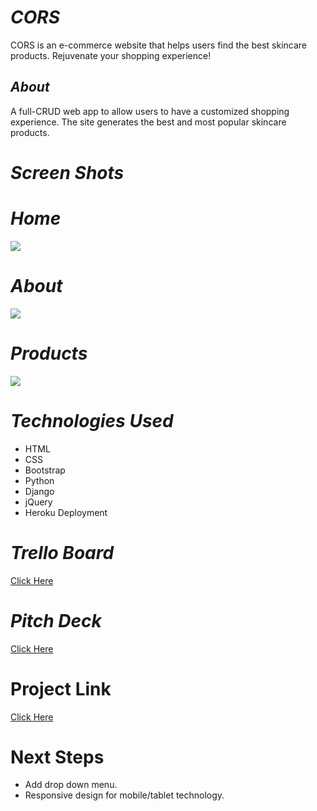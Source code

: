 # ***CORS***
CORS is an e-commerce website that helps users find the best skincare products.
Rejuvenate your shopping experience!


## ***About***

A full-CRUD web app to allow users to have a customized shopping experience. The site generates the best and most popular skincare products. 



# ***Screen Shots***



# ***Home***
![](https://i.imgur.com/LTSjKjk.png)




# ***About***

![](https://i.imgur.com/OpQU032.png)



# ***Products***

![](https://i.imgur.com/tmkd3UQ.png)

# ***Technologies Used***

* HTML
* CSS
* Bootstrap
* Python
* Django
* jQuery
* Heroku Deployment

# ***Trello Board***
[Click Here](https://trello.com/b/rd2WZL7x/project-3)

# ***Pitch Deck***
[Click Here](https://www.canva.com/design/DAE3W6dPHCM/BMjkzg8OYnMWDuMl0Lm7EQ/view?utm_content=DAE3W6dPHCM&utm_campaign=designshare&utm_medium=link&utm_source=homepage_design_menu)

# Project Link #

[Click Here](https://cors-sei.herokuapp.com/)


# Next Steps #

* Add drop down menu.
* Responsive design for mobile/tablet technology.